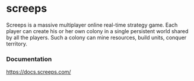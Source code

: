 # screeps

Screeps is a massive multiplayer online real-time strategy game. Each player can create his or her own colony in a single persistent world shared by all the players. Such a colony can mine resources, build units, conquer territory.

### Documentation

https://docs.screeps.com/

